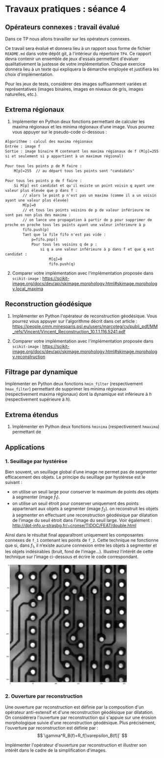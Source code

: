 # Travaux pratiques : séance 4

## Opérateurs connexes : travail évalué

Dans ce TP nous allons travailler sur les opérateurs connexes.

Ce travail sera évalué et donnera lieu à un rapport sous forme de fichier `README.md` dans votre dépôt git, à l'intérieur du répertoire `TP4`.
Ce rapport devra contenir un ensemble de jeux d'essais permettant d'évaluer qualitativement la justesse de votre implémentation.
Chaque exercice donnera lieu à un texte qui expliquera la démarche employée et justifiera les choix d'implémentation.

Pour les jeux de tests, considérer des images suffisamment variées et représentatives (images binaires, images en niveaux de gris, images naturelles, etc.).

## Extrema régionaux

1.  Implémenter en Python deux fonctions permettant de calculer les maxima régionaux et les minima régionaux d'une image. Vous pourrez vous appuyer sur le pseudo-code ci-dessous :
```
Algorithme : calcul des maxima régionaux
Entrée : image f
Sortie : image binaire M contenant les maxima régionaux de f (M[p]=255 si et seulement si p appartient à un maximum régional)

Pour tous les points p de M faire :
    M[p]=255  // au départ tous les points sont "candidats"

Pour tous les points p de f faire :
    Si M[p] est candidat et qu'il existe un point voisin q ayant une valeur plus élevée que p dans f :
        // alors le point p n'est pas un maxima (comme il a un voisin ayant une valeur plus élevée)
        M[p]=0
        // et tous les points voisins de p de valeur inférieure ne sont pas non plus des maxima : 
        // on lance une propagation à partir de p pour supprimer de proche en proche tous les points ayant une valeur inférieure à p
        fifo.push(p)
        Tant que la file fifo n'est pas vide :
            p=fifo.pop()
            Pour tous les voisins q de p :
                si q a une valeur inférieure à p dans f et que q est candidat :
                    M[q]=0
                    fifo.push(q)
```

2. Comparer votre implémentation avec l'implémentation proposée dans `scikit-image` : https://scikit-image.org/docs/dev/api/skimage.morphology.html#skimage.morphology.local_maxima

## Reconstruction géodésique

1. Implémenter en Python l'opérateur de reconstruction géodésique.
Vous pourrez vous appuyer sur l'algorithme décrit dans cet article :
https://people.cmm.minesparis.psl.eu/users/marcoteg/cv/publi_pdf/MM_refs/Vincent/Vincent_Reconstruction_10.1.1.116.5241.pdf
 
2. Comparer votre implémentation avec l'implémentation proposée dans `scikit-image` : https://scikit-image.org/docs/dev/api/skimage.morphology.html#skimage.morphology.reconstruction

## Filtrage par dynamique

Implémenter en Python deux fonctions `hmin_filter` (respectivement `hmax_filter`) permettant de supprimer les minima régionaux (respectivement maxima régionaux) dont la dynamique est inférieure à $`h`$ (respectivement supérieure à $`h`$).

## Extrema étendus

1. Implémenter en Python deux fonctions `hminima` (respectivement `hmaxima`) permettant de 



## Applications 

### 1. Seuillage par hystérèse

Bien souvent, un seuillage global d’une image ne permet pas de segmenter efficacement des objets. Le principe du seuillage par hystérese est le suivant :

- on utilise un seuil large pour conserver le maximum de points des objets à segmenter (image $`f_1`$).
- on utilise un seuil étroit pour conserver uniquement des points appartenant aux objets à segmenter (image $`f_2`$).
on reconstruit les objets à segmenter en effectuant une reconstruction géodésique par dilatation de l’image du seuil étroit dans l’image du seuil large.
Voir également : http://dpt-info.u-strasbg.fr/~cronse/TIDOC/FEAT/double.html

Ainsi dans le résultat final apparaîtront uniquement les composantes connexes de `f_1` contenant les points de `f_2`. Cette technique ne fonctionne que si, dans $`f_1`$, il n’existe aucune connexion entre les objets à segmenter et les objets indésirables (bruit, fond de l’image...). 
Illustrez l’intérêt de cette technique sur l’image ci-dessous et écrire le code correspondant.

<img src="pcb_gray.png" width="400">

   
### 2. Ouverture par reconstruction

Une ouverture par reconstruction est définie par la composition d'un opérateur anti-extensif et d'une reconstruction géodésique par dilatation.
On considérera l'ouverture par reconstruction qui s'appuie sur une érosion morphologique suivie d'une reconstruction géodésique. Plus précisément, l'ouverture par reconstruction est définie par :
$$`\gamma^R_B(f)=R_f[\varepsilon_B(f)]` $$

Implémenter l'opérateur d'ouverture par reconstruction et illustrer son intérêt dans le cadre de la simplification d'images.


